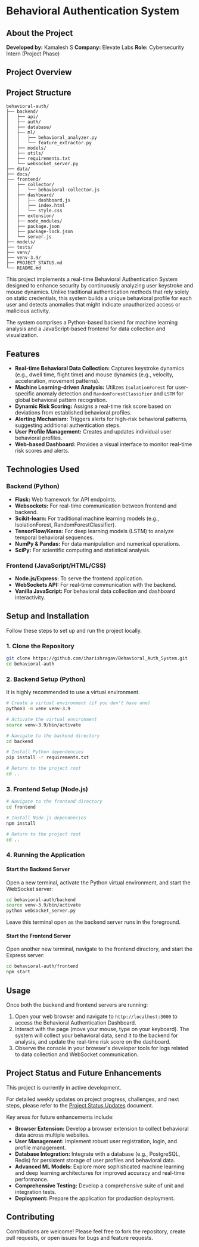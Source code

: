 # Behavioral Authentication System

## About the Project

**Developed by:** Kamalesh S
**Company:** Elevate Labs
**Role:** Cybersecurity Intern (Project Phase)


## Project Overview

## Project Structure

```
behavioral-auth/
├── backend/
│   ├── api/
│   ├── auth/
│   ├── database/
│   ├── ml/
│   │   ├── behavioral_analyzer.py
│   │   └── feature_extractor.py
│   ├── models/
│   ├── utils/
│   ├── requirements.txt
│   └── websocket_server.py
├── data/
├── docs/
├── frontend/
│   ├── collector/
│   │   └── behavioral-collector.js
│   ├── dashboard/
│   │   ├── dashboard.js
│   │   ├── index.html
│   │   └── style.css
│   ├── extension/
│   ├── node_modules/
│   ├── package.json
│   ├── package-lock.json
│   └── server.js
├── models/
├── tests/
├── venv/
├── venv-3.9/
├── PROJECT_STATUS.md
└── README.md
```



This project implements a real-time Behavioral Authentication System designed to enhance security by continuously analyzing user keystroke and mouse dynamics. Unlike traditional authentication methods that rely solely on static credentials, this system builds a unique behavioral profile for each user and detects anomalies that might indicate unauthorized access or malicious activity.

The system comprises a Python-based backend for machine learning analysis and a JavaScript-based frontend for data collection and visualization.

## Features

*   **Real-time Behavioral Data Collection:** Captures keystroke dynamics (e.g., dwell time, flight time) and mouse dynamics (e.g., velocity, acceleration, movement patterns).
*   **Machine Learning-driven Analysis:** Utilizes `IsolationForest` for user-specific anomaly detection and `RandomForestClassifier` and `LSTM` for global behavioral pattern recognition.
*   **Dynamic Risk Scoring:** Assigns a real-time risk score based on deviations from established behavioral profiles.
*   **Alerting Mechanism:** Triggers alerts for high-risk behavioral patterns, suggesting additional authentication steps.
*   **User Profile Management:** Creates and updates individual user behavioral profiles.
*   **Web-based Dashboard:** Provides a visual interface to monitor real-time risk scores and alerts.

## Technologies Used

### Backend (Python)

*   **Flask:** Web framework for API endpoints.
*   **Websockets:** For real-time communication between frontend and backend.
*   **Scikit-learn:** For traditional machine learning models (e.g., IsolationForest, RandomForestClassifier).
*   **TensorFlow/Keras:** For deep learning models (LSTM) to analyze temporal behavioral sequences.
*   **NumPy & Pandas:** For data manipulation and numerical operations.
*   **SciPy:** For scientific computing and statistical analysis.

### Frontend (JavaScript/HTML/CSS)

*   **Node.js/Express:** To serve the frontend application.
*   **WebSockets API:** For real-time communication with the backend.
*   **Vanilla JavaScript:** For behavioral data collection and dashboard interactivity.

## Setup and Installation

Follow these steps to set up and run the project locally.

### 1. Clone the Repository

```bash
git clone https://github.com/iharishragav/Behavioral_Auth_System.git
cd behavioral-auth
```

### 2. Backend Setup (Python)

It is highly recommended to use a virtual environment.

```bash
# Create a virtual environment (if you don't have one)
python3 -m venv venv-3.9

# Activate the virtual environment
source venv-3.9/bin/activate

# Navigate to the backend directory
cd backend

# Install Python dependencies
pip install -r requirements.txt

# Return to the project root
cd ..
```

### 3. Frontend Setup (Node.js)

```bash
# Navigate to the frontend directory
cd frontend

# Install Node.js dependencies
npm install

# Return to the project root
cd ..
```

### 4. Running the Application

#### Start the Backend Server

Open a new terminal, activate the Python virtual environment, and start the WebSocket server:

```bash
cd behavioral-auth/backend
source venv-3.9/bin/activate
python websocket_server.py
```

Leave this terminal open as the backend server runs in the foreground.

#### Start the Frontend Server

Open another new terminal, navigate to the frontend directory, and start the Express server:

```bash
cd behavioral-auth/frontend
npm start
```

## Usage

Once both the backend and frontend servers are running:

1.  Open your web browser and navigate to `http://localhost:3000` to access the Behavioral Authentication Dashboard.
2.  Interact with the page (move your mouse, type on your keyboard). The system will collect your behavioral data, send it to the backend for analysis, and update the real-time risk score on the dashboard.
3.  Observe the console in your browser's developer tools for logs related to data collection and WebSocket communication.

## Project Status and Future Enhancements

This project is currently in active development.

For detailed weekly updates on project progress, challenges, and next steps, please refer to the [Project Status Updates](PROJECT_STATUS.md) document.

Key areas for future enhancements include:

*   **Browser Extension:** Develop a browser extension to collect behavioral data across multiple websites.
*   **User Management:** Implement robust user registration, login, and profile management.
*   **Database Integration:** Integrate with a database (e.g., PostgreSQL, Redis) for persistent storage of user profiles and behavioral data.
*   **Advanced ML Models:** Explore more sophisticated machine learning and deep learning architectures for improved accuracy and real-time performance.
*   **Comprehensive Testing:** Develop a comprehensive suite of unit and integration tests.
*   **Deployment:** Prepare the application for production deployment.

## Contributing

Contributions are welcome! Please feel free to fork the repository, create pull requests, or open issues for bugs and feature requests.


